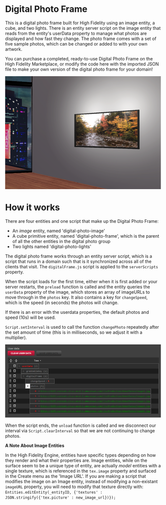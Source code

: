 # Digital Photo Frame
This is a digital photo frame built for High Fidelity using an image entity, a cube, and two lights. There is an entity server script on the image entity that reads from the entity's userData property to manage what photos are displayed and how fast they change. The photo frame comes with a set of five sample photos, which can be changed or added to with your own artwork. 

You can purchase a completed, ready-to-use Digital Photo Frame on the High Fidelity Marketplace, or modify the code here with the imported JSON file to make your own version of the digital photo frame for your domain!

![A digial photo on a virtual reality wall](https://github.com/highfidelity/hifi-content/blob/master/Marketplace/photoFrame/images/keyImage.PNG?raw=true) 

# How it works
There are four entities and one script that make up the Digital Photo Frame: 
* An _image_ entity, named 'digital-photo-image'
* A cube primitive entity, named 'digital-photo-frame', which is the parent of all the other entities in the digital photo group
* Two lights named 'digital-photo-lights' 

The digital photo frame works through an entity server script, which is a script that runs in a domain such that is it synchronized across all of the clients that visit. The `digitalFrame.js` script is applied to the `serverScripts` property. 

When the script loads for the first time, either when it is first added or your server restarts, the `preload` function is called and the entity queries the `userData` property of the image, which stores an array of imageURLs to move through in the `photos` key. It also contains a key for `changeSpeed`, which is the speed (in seconds) the photos will change. 

If there is an error with the userdata properties, the default photos and speed (10s) will be used. 

`Script.setInterval` is used to call the function `changePhoto` repeatedly after the set amount of time (this is in milliseconds, so we adjust it with a multiplier).

![Userdata properties for the digital photo frame](https://github.com/highfidelity/hifi-content/blob/master/Marketplace/photoFrame/images/userdata.PNG?raw=true)

When the script ends, the `unload` function is called and we disconnect our interval via `Script.clearInterval` so that we are not continuing to change photos. 

**A Note About Image Entities**

In the High Fidelity Engine, entities have specific types depending on how they render and what their properties are. Image entities, while on the surface seem to be a unique type of entity, are actually _model_ entities with a single texture, which is referenced in the `tex.image` property and surfaced in the Create menu as the 'Image URL'. If you are making a script that modifies the image on an Image entity, instead of modifying a non-existant `imageURL` property, you will need to modify that texture directly with: `Entities.editEntity(_entityID, {'textures' : JSON.stringify({'tex.picture' : new_image_url})});`

 
